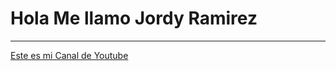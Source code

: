 <h1>Hola Me llamo Jordy Ramirez</h1>
<hr>
<a href="https://www.youtube.com/channel/UClj7HE1mg5jU1O7JENJwkZw">Este es mi Canal de Youtube</a>


<!--
**dobler22/dobler22** is a ✨ _special_ ✨ repository because its `README.md` (this file) appears on your GitHub profile.

Here are some ideas to get you started:

- 🔭 I’m currently working on ...
- 🌱 I’m currently learning ...
- 👯 I’m looking to collaborate on ...
- 🤔 I’m looking for help with ...
- 💬 Ask me about ...
- 📫 How to reach me: ...
- 😄 Pronouns: ...
- ⚡ Fun fact: ...

-->
